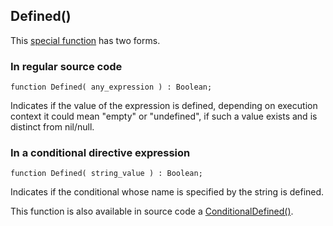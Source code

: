 ## Defined() ##

This [special function](SpecialFunctions.md) has two forms.

### In regular source code ###

```
function Defined( any_expression ) : Boolean;
```
Indicates if the value of the expression is defined, depending on execution context it could mean "empty" or "undefined", if such a value exists and is distinct from nil/null.

### In a conditional directive expression ###

```
function Defined( string_value ) : Boolean;
```
Indicates if the conditional whose name is specified by the string is defined.

This function is also available in source code a [ConditionalDefined()](SpecialConditionalDefined.md).